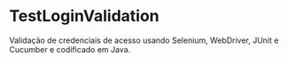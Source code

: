 # TestLoginValidation
Validação de credenciais de acesso usando Selenium, WebDriver, JUnit e Cucumber e codificado em Java.
